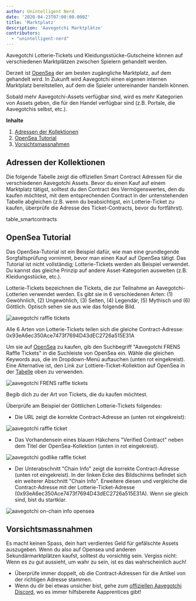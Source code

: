 ```yaml
---
author: Unintelligent Nerd
date: '2020-04-23T07:00:00.000Z'
title: 'Marktplatz'
description: 'Aavegotchi Marktplätze'
contributors:
  - "unintelligent-nerd"
---
```


Aavegotchi Lotterie-Tickets und Kleidungsstücke-Gutscheine können auf verschiedenen Marktplätzen zwischen Spielern gehandelt werden.

Derzeit ist [OpenSea](https://opensea.io/) der am besten zugängliche Marktplatz, auf dem gehandelt wird. In Zukunft wird Aavegotchi einen eigenen internen Marktplatz bereitstellen, auf dem die Spieler untereinander handeln können.

Sobald mehr Aavegotchi-Assets verfügbar sind, wird es mehr Kategorien von Assets geben, die für den Handel verfügbar sind (z.B. Portale, die Aavegotchis selbst, etc.).

<div class="contentsBox">

**Inhalte**

<ol>
<li><a href=#collection-addresses>Adressen der Kollektionen</a></li>
<li><a href=#opensea-tutorial>OpenSea Tutorial</a></li>
<li><a href=#precautions>Vorsichtsmassnahmen</a></li>
</ol>

</div>

## Adressen der Kollektionen

Die folgende Tabelle zeigt die offiziellen Smart Contract Adressen für die verschiedenen Aavegotchi Assets. Bevor du einen Kauf auf einem Marktplatz tätigst, solltest du den Contract des Vermögenswertes, den du kaufen möchtest, mit dem entsprechenden Contract in der untenstehenden Tabelle abgleichen (z.B. wenn du beabsichtigst, ein Lotterie-Ticket zu kaufen, überprüfe die Adresse des Ticket-Contracts, bevor du fortfährst).

table_smartcontracts

## OpenSea Tutorial

Das OpenSea-Tutorial ist ein Beispiel dafür, wie man eine grundlegende Sorgfaltsprüfung vornimmt, bevor man einen Kauf auf OpenSea tätigt. Das Tutorial ist nicht vollständig; Lotterie-Tickets werden als Beispiel verwendet. Du kannst das gleiche Prinzip auf andere Asset-Kategorien ausweiten (z.B. Kleidungsstücke, etc.).

Lotterie-Tickets bezeichnen die Tickets, die zur Teilnahme an Aavegotchi-Lotterien verwendet werden. Es gibt sie in 6 verschiedenen Arten: (1) Gewöhnlich, (2) Ungewöhlich, (3) Selten, (4) Legendär, (5) Mythisch und (6) Göttlich. Optisch sehen sie aus wie das folgende Bild.

<img src = "/marketplace/aavegotchi-raffle-tix.png" alt = "aavegotchi raffle tickets" class="bodyImage" />

Alle 6 Arten von Lotterie-Tickets teilen sich die gleiche Contract-Adresse: 0x93eA6ec350Ace7473f7694D43dEC2726a515E31A

Um sie auf [OpenSea](https://opensea.io/) zu kaufen, gib den Suchbegriff "Aavegotchi FRENS Raffle Tickets" in die Suchleiste von OpenSea ein. Wähle die gleichen Keywords aus, die im Dropdown-Menü auftauchen (unten rot eingekreist). Eine Alternative ist, den Link zur Lottiere-Ticket-Kollektion auf OpenSea in der [Tabelle](/posts/marketplace#collection-addresses) oben zu verwenden.

<img src = "/marketplace/aavegotchi-frens-raffle-tickets-opensea.png" alt = "aavegotchi FRENS raffle tickets" class="bodyImage" />

Begib dich zu der Art von Tickets, die du kaufen möchtest.

Überprüfe am Beispiel der Göttlichen Lotterie-Tickets folgendes:

* Die URL zeigt die korrekte Contract-Adresse an (unten rot eingekreist):

<img class = "bodyImage" src = "/marketplace/aavegotchi-opensea-url.png" alt = "aavegotchi raffle ticket" />

* Das Vorhandensein eines blauen Häkchens "Verified Contract" neben dem Titel der OpenSea-Kollektion (unten in rot eingekreist).

<img src ="/marketplace/aavegotchi-godlike-raffle-ticket.png" alt= "aavegotchi godlike raffle ticket" class="bodyImage" />

* Der Unterabschnitt "Chain Info" zeigt die korrekte Contract-Adresse (unten rot eingekreist). In der linken Ecke des Bildschirms befindet sich ein weiterer Abschnitt "Chain Info". Erweitere diesen und vergleiche die Contract-Adresse mit der Lotterie-Ticket-Adresse (0x93eA6ec350Ace7473f7694D43dEC2726a515E31A). Wenn sie gleich sind, bist du startklar.

<img src = "/marketplace/aavegotchi-chain-info.png" alt = "aavegotchi on-chain info opensea" class="bodyImage" />


## Vorsichtsmassnahmen

Es macht keinen Spass, dein hart verdientes Geld für gefälschte Assets auszugeben. Wenn du also auf Opensea und anderen Sekundärmarktplätzen kaufst, solltest du vorsichtig sein. Vergiss nicht: Wenn es zu gut aussieht, um wahr zu sein, ist es das wahrscheinlich auch!

* Überprüfe immer doppelt, ob die Contract-Adressen für die Artikel von der richtigen Adresse stammen.
* Wenn du dir bei etwas unsicher bist, gehe zum [offiziellen Aavegotchi Discord](https://discord.com/invite/NPwnWB6), wo es immer hilfsbereite Aapprentices gibt!
